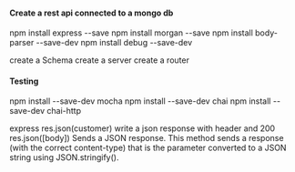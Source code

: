 #### Create a rest api connected to a mongo db
npm install express --save
npm install morgan --save
npm install body-parser --save-dev
npm install debug --save-dev

create a Schema
create a server
create a router

#### Testing
npm install --save-dev mocha
npm install --save-dev chai
npm install --save-dev chai-http


express
res.json(customer)  write a json response with header and 200
res.json([body])
Sends a JSON response. This method sends a response (with the correct content-type) that is the parameter converted to a JSON string using JSON.stringify().
